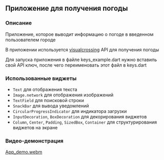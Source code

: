 ## Приложение для получения погоды

### Описание
Приложение, которое выводит информацию о погоде в введенном пользователем городе

В приложении используется [visualcrossing](https://www.visualcrossing.com/) API  для получения погоды

Для запуска приложения в файле keys_example.dart нужно вставиль свой API ключ, после чего переименовать этот файл в keys.dart

### Использованные виджеты
- `Text` для отображения текста
- `Image.network` для отображения изображений
- `TextField` для поисковой строки
- `SnackBar` для вывода уведомлений
- `CircularProgressIndicator` для индикатора загрузки
- `InputDecoration`, `BoxDecoration` для декорирования виджетов
- `Column`, `Center`, `Padding`, `SizedBox`, `Container` для структурирования виджетов на экране

### Видео-демонстрация
[App_demo.webm](./App_demo.webm)